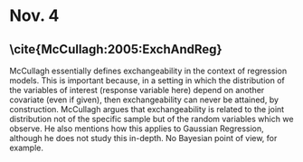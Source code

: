 # Nov. 4
## \cite{McCullagh:2005:ExchAndReg}

McCullagh essentially defines exchangeability in the context of regression models. This is important because, in a setting in which the distribution of the variables of interest (response variable here) depend on another covariate (even if given), then exchangeability can never be attained, by construction. McCullagh argues that exchangeability is related to the joint distribution not of the specific sample but of the random variables which we observe. He also mentions how this applies to Gaussian Regression, although he does not study this in-depth. No Bayesian point of view, for example.
